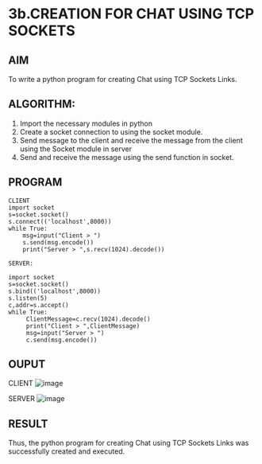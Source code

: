 # 3b.CREATION FOR CHAT USING TCP SOCKETS
## AIM
To write a python program for creating Chat using TCP Sockets Links.
## ALGORITHM:
1. Import the necessary modules in python
2. Create a socket connection to using the socket module.
3. Send message to the client and receive the message from the client using the Socket module in
 server
4. Send and receive the message using the send function in socket.
## PROGRAM
```
CLIENT
import socket 
s=socket.socket() 
s.connect(('localhost',8000)) 
while True: 
    msg=input("Client > ") 
    s.send(msg.encode()) 
    print("Server > ",s.recv(1024).decode())

SERVER: 
 
import socket 
s=socket.socket() 
s.bind(('localhost',8000)) 
s.listen(5) 
c,addr=s.accept() 
while True: 
     ClientMessage=c.recv(1024).decode()
     print("Client > ",ClientMessage) 
     msg=input("Server > ") 
     c.send(msg.encode())
```
## OUPUT

CLIENT
![image](https://github.com/jyesvanthe/3b_CHAT_USING_TCP_SOCKETS/assets/150319392/07c624b4-e2a7-4795-ad7f-fb4c25cd9575)

SERVER
![image](https://github.com/jyesvanthe/3b_CHAT_USING_TCP_SOCKETS/assets/150319392/094f94a0-8232-4d3f-a759-36ffaf82b3fa)


## RESULT
Thus, the python program for creating Chat using TCP Sockets Links was successfully 
created and executed.
